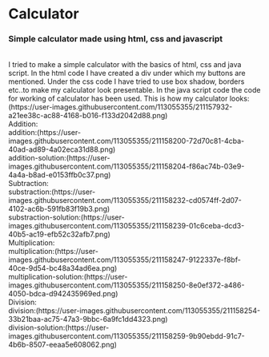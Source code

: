 # Calculator
<h3>Simple calculator made using html, css and javascript</h3><br>
I tried to make a simple calculator with the basics of html, css and java script.
In the html code I have created a div under which my buttons are mentioned.
Under the css code I have tried to use box shadow, borders etc..to make my calculator look presentable.
In the java script code the code for working of calculator has been used.
This is how my calculator looks:<br>
(https://user-images.githubusercontent.com/113055355/211157932-a21ee38c-ac88-4168-b016-f133d2042d88.png)<br>
Addition:<br>
addition:(https://user-images.githubusercontent.com/113055355/211158200-72d70c81-4cba-40ad-ad89-4a02eca31d88.png)<br>
addition-solution:(https://user-images.githubusercontent.com/113055355/211158204-f86ac74b-03e9-4a4a-b8ad-e0153ffb0c37.png)<br>
Subtraction:<br>
substraction:(https://user-images.githubusercontent.com/113055355/211158232-cd0574ff-2d07-4102-ac6b-591fb83f19b3.png)<br>
substraction-solution:(https://user-images.githubusercontent.com/113055355/211158239-01c6ceba-dcd3-40b5-ac19-efb52c32afb7.png)<br>
Multiplication: <br>
multiplication:(https://user-images.githubusercontent.com/113055355/211158247-9122337e-f8bf-40ce-9d54-bc48a34ad6ea.png)<br>
multiplication-solution:(https://user-images.githubusercontent.com/113055355/211158250-8e0ef372-a486-4050-bdca-d942435969ed.png)<br>
Division: <br>
division:(https://user-images.githubusercontent.com/113055355/211158254-33b21baa-ac75-47a3-9bbc-6a9fc1dd4323.png)<br>
division-solution:(https://user-images.githubusercontent.com/113055355/211158259-9b90ebdd-91c7-4b6b-8507-eeaa5e608062.png)<br>
